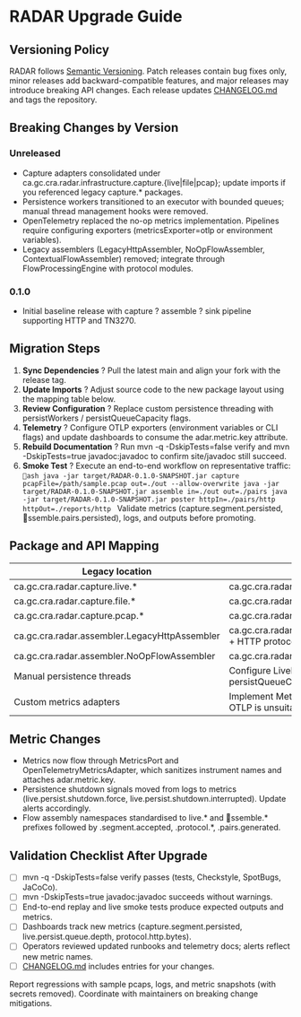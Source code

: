 # RADAR Upgrade Guide

## Versioning Policy
RADAR follows [Semantic Versioning](https://semver.org/). Patch releases contain bug fixes only, minor releases add backward-compatible features, and major releases may introduce breaking API changes. Each release updates [CHANGELOG.md](../CHANGELOG.md) and tags the repository.

## Breaking Changes by Version
### Unreleased
- Capture adapters consolidated under ca.gc.cra.radar.infrastructure.capture.{live|file|pcap}; update imports if you referenced legacy capture.* packages.
- Persistence workers transitioned to an executor with bounded queues; manual thread management hooks were removed.
- OpenTelemetry replaced the no-op metrics implementation. Pipelines require configuring exporters (metricsExporter=otlp or environment variables).
- Legacy assemblers (LegacyHttpAssembler, NoOpFlowAssembler, ContextualFlowAssembler) removed; integrate through FlowProcessingEngine with protocol modules.

### 0.1.0
- Initial baseline release with capture ? assemble ? sink pipeline supporting HTTP and TN3270.

## Migration Steps
1. **Sync Dependencies** ? Pull the latest main and align your fork with the release tag.
2. **Update Imports** ? Adjust source code to the new package layout using the mapping table below.
3. **Review Configuration** ? Replace custom persistence threading with persistWorkers / persistQueueCapacity flags.
4. **Telemetry** ? Configure OTLP exporters (environment variables or CLI flags) and update dashboards to consume the adar.metric.key attribute.
5. **Rebuild Documentation** ? Run mvn -q -DskipTests=false verify and mvn -DskipTests=true javadoc:javadoc to confirm site/javadoc still succeed.
6. **Smoke Test** ? Execute an end-to-end workflow on representative traffic:
   `ash
   java -jar target/RADAR-0.1.0-SNAPSHOT.jar capture pcapFile=/path/sample.pcap out=./out --allow-overwrite
   java -jar target/RADAR-0.1.0-SNAPSHOT.jar assemble in=./out out=./pairs
   java -jar target/RADAR-0.1.0-SNAPSHOT.jar poster httpIn=./pairs/http httpOut=./reports/http
   `
   Validate metrics (capture.segment.persisted, ssemble.pairs.persisted), logs, and outputs before promoting.

## Package and API Mapping
| Legacy location | Replacement |
| --- | --- |
| ca.gc.cra.radar.capture.live.* | ca.gc.cra.radar.infrastructure.capture.live.* |
| ca.gc.cra.radar.capture.file.* | ca.gc.cra.radar.infrastructure.capture.file.* |
| ca.gc.cra.radar.capture.pcap.* | ca.gc.cra.radar.infrastructure.capture.pcap.* |
| ca.gc.cra.radar.assembler.LegacyHttpAssembler | ca.gc.cra.radar.infrastructure.net.ReorderingFlowAssembler + HTTP protocol module wiring |
| ca.gc.cra.radar.assembler.NoOpFlowAssembler | ca.gc.cra.radar.infrastructure.net.ReorderingFlowAssembler |
| Manual persistence threads | Configure LiveProcessingUseCase via persistWorkers / persistQueueCapacity |
| Custom metrics adapters | Implement MetricsPort and register via CompositionRoot if OTLP is unsuitable |

## Metric Changes
- Metrics now flow through MetricsPort and OpenTelemetryMetricsAdapter, which sanitizes instrument names and attaches adar.metric.key.
- Persistence shutdown signals moved from logs to metrics (live.persist.shutdown.force, live.persist.shutdown.interrupted). Update alerts accordingly.
- Flow assembly namespaces standardised to live.* and ssemble.* prefixes followed by .segment.accepted, .protocol.*, .pairs.generated.

## Validation Checklist After Upgrade
- [ ] mvn -q -DskipTests=false verify passes (tests, Checkstyle, SpotBugs, JaCoCo).
- [ ] mvn -DskipTests=true javadoc:javadoc succeeds without warnings.
- [ ] End-to-end replay and live smoke tests produce expected outputs and metrics.
- [ ] Dashboards track new metrics (capture.segment.persisted, live.persist.queue.depth, protocol.http.bytes).
- [ ] Operators reviewed updated runbooks and telemetry docs; alerts reflect new metric names.
- [ ] [CHANGELOG.md](../CHANGELOG.md) includes entries for your changes.

Report regressions with sample pcaps, logs, and metric snapshots (with secrets removed). Coordinate with maintainers on breaking change mitigations.
